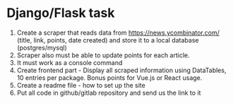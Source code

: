 # Django/Flask task

1. Create a scraper that reads data from https://news.ycombinator.com/ (title, link, points, date created) and store it to a local database (postgres/mysql)
2. Scraper also must be able to update points for each article.
3. It must work as a console command
4. Create frontend part - Display all scraped information using DataTables, 10 entries per package. Bonus points for Vue.js or React usage.
5. Create a readme file - how to set up the site
6. Put all code in github/gitlab repository and send us the link to it
